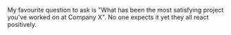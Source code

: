  My favourite question to ask is "What has been the most satisfying project you've worked on at Company X". No one expects it yet they all react positively. 